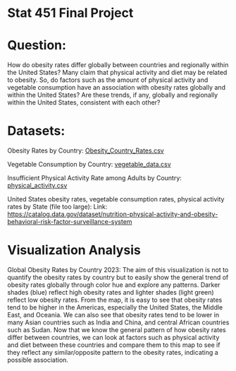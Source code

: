 # Stat 451 Final Project

# Question:
How do obesity rates differ globally between countries and regionally within the United States? 
Many claim that physical activity and diet may be related to obesity. So, do factors such as the amount of physical activity and vegetable consumption have an association with obesity rates globally and within the United States? Are these trends, if any, globally and regionally within the United States, consistent with each other?

# Datasets:
Obesity Rates by Country:
[Obesity_Country_Rates.csv](https://github.com/avarma7/Stat-451-Final-Project/files/13384666/Obesity_Country_Rates.csv)

Vegetable Consumption by Country:
[vegetable_data.csv](https://github.com/avarma7/Stat-451-Final-Project/files/13384677/vegetable_data.csv)

Insufficient Physical Activity Rate among Adults by Country:
[physical_activity.csv](https://github.com/avarma7/Stat-451-Final-Project/files/13384675/physical_activity.csv)

United States obesity rates, vegetable consumption rates, physical activity rates by State (file too large):
Link: https://catalog.data.gov/dataset/nutrition-physical-activity-and-obesity-behavioral-risk-factor-surveillance-system

# Visualization Analysis
Global Obesity Rates by Country 2023: 
The aim of this visualization is not to quantify the obesity rates by country but to easily show the general trend of obesity rates globally through color hue and explore any patterns. Darker shades (blue) reflect high obesity rates and lighter shades (light green) reflect low obesity rates. From the map, it is easy to see that obesity rates tend to be higher in the Americas, especially the United States, the Middle East, and Oceania. We can also see that obesity rates tend to be lower in many Asian countries such as India and China, and central African countries such as Sudan. Now that we know the general pattern of how obesity rates differ between countries, we can look at factors such as physical activity and diet between these countries and compare them to this map to see if they reflect any similar/opposite pattern to the obesity rates, indicating a possible association.
